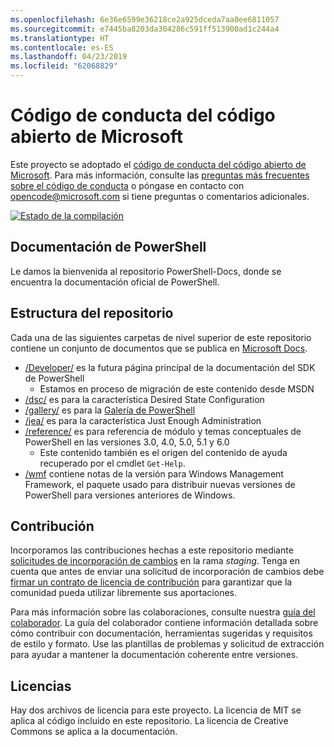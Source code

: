 ```yaml
---
ms.openlocfilehash: 6e36e6599e36218ce2a925dceda7aa0ee6811057
ms.sourcegitcommit: e7445ba8203da304286c591ff513900ad1c244a4
ms.translationtype: HT
ms.contentlocale: es-ES
ms.lasthandoff: 04/23/2019
ms.locfileid: "62068829"
---
```

# <a name="microsoft-open-source-code-of-conduct"></a>Código de conducta del código abierto de Microsoft

Este proyecto se adoptado el [código de conducta del código abierto de Microsoft](https://opensource.microsoft.com/codeofconduct/).
Para más información, consulte las [preguntas más frecuentes sobre el código de conducta](https://opensource.microsoft.com/codeofconduct/faq/) o póngase en contacto con [opencode@microsoft.com](mailto:opencode@microsoft.com) si tiene preguntas o comentarios adicionales.

[![Estado de la compilación](https://ci.appveyor.com/api/projects/status/onshefxnc4g4pv87/branch/staging?svg=true)](https://ci.appveyor.com/project/PowerShell/powershell-docs/branch/staging)

## <a name="powershell-documentation"></a>Documentación de PowerShell

Le damos la bienvenida al repositorio PowerShell-Docs, donde se encuentra la documentación oficial de PowerShell.

## <a name="repository-structure"></a>Estructura del repositorio

Cada una de las siguientes carpetas de nivel superior de este repositorio contiene un conjunto de documentos que se publica en [Microsoft Docs](https://docs.microsoft.com/powershell).

- [/Developer/](https://docs.microsoft.com/powershell/developer/) es la futura página principal de la documentación del SDK de PowerShell
  - Estamos en proceso de migración de este contenido desde MSDN
- [/dsc/](https://docs.microsoft.com/powershell/dsc/) es para la característica Desired State Configuration
- [/gallery/](https://docs.microsoft.com/powershell/gallery) es para la [Galería de PowerShell](https://www.powershellgallery.com/)
- [/jea/](https://docs.microsoft.com/powershell/jea/) es para la característica Just Enough Administration
- [/reference/](https://docs.microsoft.com/powershell/scripting/) es para referencia de módulo y temas conceptuales de PowerShell en las versiones 3.0, 4.0, 5.0, 5.1 y 6.0
  - Este contenido también es el origen del contenido de ayuda recuperado por el cmdlet `Get-Help`.
- [/wmf](https://docs.microsoft.com/powershell/wmf/readme) contiene notas de la versión para Windows Management Framework, el paquete usado para distribuir nuevas versiones de PowerShell para versiones anteriores de Windows.

## <a name="contributing"></a>Contribución

Incorporamos las contribuciones hechas a este repositorio mediante [solicitudes de incorporación de cambios](https://help.github.com/articles/using-pull-requests/) en la rama *staging*.
Tenga en cuenta que antes de enviar una solicitud de incorporación de cambios debe [firmar un contrato de licencia de contribución](https://cla.microsoft.com/) para garantizar que la comunidad pueda utilizar libremente sus aportaciones.

Para más información sobre las colaboraciones, consulte nuestra [guía del colaborador](CONTRIBUTING.md).
La guía del colaborador contiene información detallada sobre cómo contribuir con documentación, herramientas sugeridas y requisitos de estilo y formato.
Use las plantillas de problemas y solicitud de extracción para ayudar a mantener la documentación coherente entre versiones.

## <a name="licenses"></a>Licencias

Hay dos archivos de licencia para este proyecto.
La licencia de MIT se aplica al código incluido en este repositorio.
La licencia de Creative Commons se aplica a la documentación.